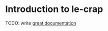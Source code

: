 # Introduction to le-crap

TODO: write [great documentation](http://jacobian.org/writing/what-to-write/)
